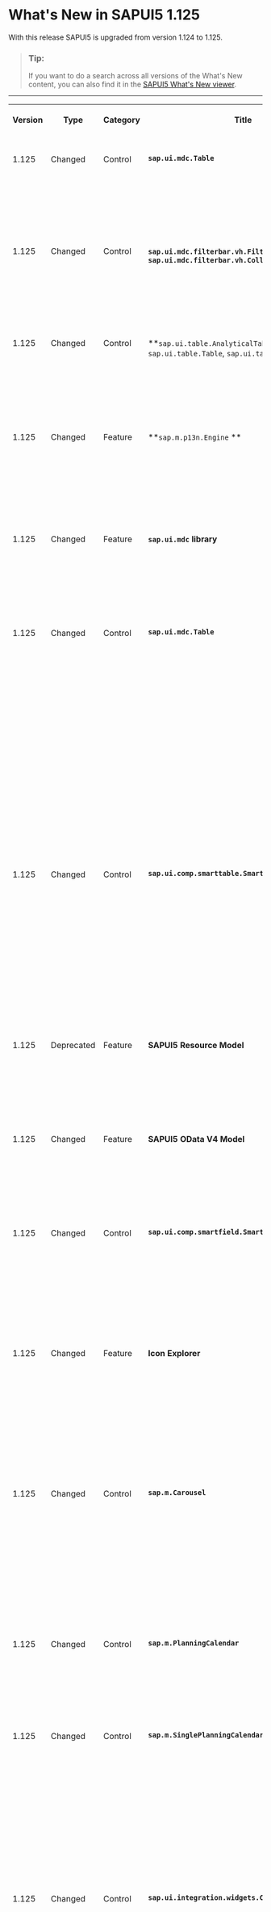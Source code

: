 <!-- loio9d87044050f44763a2aeabff0a7a6bb2 -->

# What's New in SAPUI5 1.125

With this release SAPUI5 is upgraded from version 1.124 to 1.125.

> ### Tip:  
> If you want to do a search across all versions of the What's New content, you can also find it in the [SAPUI5 What's New viewer](https://help.sap.com/whats-new/67f60363b57f4ac0b23efd17fa192d60).

****


<table>
<tr>
<th valign="top">

Version

</th>
<th valign="top">

Type

</th>
<th valign="top">

Category

</th>
<th valign="top">

Title

</th>
<th valign="top">

Description

</th>
<th valign="top">

Action

</th>
<th valign="top">

Available as of

</th>
</tr>
<tr>
<td valign="top">

1.125 

</td>
<td valign="top">

Changed 

</td>
<td valign="top">

Control 

</td>
<td valign="top">

**`sap.ui.mdc.Table`** 

</td>
<td valign="top">

**`sap.ui.mdc.Table`**

In the table in the `View Settings` dialog \(`P13n`\), you can now use the `Select All` option to select all columns at once to make them visible. For more information, see the [Sample](https://ui5.sap.com/#/entity/sap.ui.mdc.Table/sample/sap.ui.mdc.demokit.sample.TableJson).

<sub>Changed•Control•Info Only•1.125</sub>

</td>
<td valign="top">

Info Only 

</td>
<td valign="top">

2024-06-13

</td>
</tr>
<tr>
<td valign="top">

1.125 

</td>
<td valign="top">

Changed 

</td>
<td valign="top">

Control 

</td>
<td valign="top">

**`sap.ui.mdc.filterbar.vh.FilterBar`, `sap.ui.mdc.filterbar.vh.CollectiveSearchSelect`** 

</td>
<td valign="top">

**`sap.ui.mdc.filterbar.vh.FilterBar`, `sap.ui.mdc.filterbar.vh.CollectiveSearchSelect`**

To make it easier to find value-help-related entities, we have moved these controls to the `sap.ui.mdc.valuehelp` namespace.

<sub>Changed•Control•Info Only•1.125</sub>

</td>
<td valign="top">

Info Only 

</td>
<td valign="top">

2024-06-13

</td>
</tr>
<tr>
<td valign="top">

1.125 

</td>
<td valign="top">

Changed 

</td>
<td valign="top">

Control 

</td>
<td valign="top">

**`sap.ui.table.AnalyticalTable`, `sap.ui.table.Table`, `sap.ui.table.TreeTable` ** 

</td>
<td valign="top">

**`sap.ui.table.AnalyticalTable`, `sap.ui.table.Table`, `sap.ui.table.TreeTable` **

To enable automatic resizing of columns, we have introduced the `autoResizeColumn` function. For more information, see the [API Reference](https://ui5.sap.com/#/api/sap.ui.table.Column%23methods/getAutoResizable).

<sub>Changed•Control•Info Only•1.125</sub>

</td>
<td valign="top">

Info Only 

</td>
<td valign="top">

2024-06-13

</td>
</tr>
<tr>
<td valign="top">

1.125 

</td>
<td valign="top">

Changed 

</td>
<td valign="top">

Feature 

</td>
<td valign="top">

**`sap.m.p13n.Engine` ** 

</td>
<td valign="top">

**`sap.m.p13n.Engine`**

We have added a tutorial that allows you to build and try out your own artifacts based on the controls in the <code><code>P13n</code></code> class. For more information, see the [P13nify Everything - Personalization for Any Control](https://github.com/SAP-samples/ui5-p13n-tutorial).



<sub>Changed•Feature•Info Only•1.125</sub>

</td>
<td valign="top">

Info Only 

</td>
<td valign="top">

2024-06-13

</td>
</tr>
<tr>
<td valign="top">

1.125 

</td>
<td valign="top">

Changed 

</td>
<td valign="top">

Feature 

</td>
<td valign="top">

**`sap.ui.mdc` library** 

</td>
<td valign="top">

**`sap.ui.mdc` library**

We have added a tutorial that allows you to build and try out your own artifacts based on the controls in the `sap.ui.mdc` library. For more information, see the [SAPUI5 MDC Tutorial](https://github.com/SAP-samples/ui5-mdc-json-tutorial).

<sub>Changed•Feature•Info Only•1.125</sub>

</td>
<td valign="top">

Info Only 

</td>
<td valign="top">

2024-06-13

</td>
</tr>
<tr>
<td valign="top">

1.125 

</td>
<td valign="top">

Changed 

</td>
<td valign="top">

Control 

</td>
<td valign="top">

**`sap.ui.mdc.Table`** 

</td>
<td valign="top">

**`sap.ui.mdc.Table`, `sap.ui.mdc.table.DragDropConfig`**

-   We have enhanced the `DropInfo` configuration: You can now use `preventDefault` for the `dragover` event. This way, you can disable dropping on a specific location, for example, between two table rows. To help consumers find out whether to prevent the default of the `dragenter` event when dragging over the edge of two DOM nodes, we have also added the `dropPosition` parameter to the event. For more information, see the [API Reference](https://ui5.sap.com/#/api/sap.ui.core.dnd.DropInfo%23events/dragOver) for the `dragOver` event and the [API Reference](https://ui5.sap.com/#/api/sap.ui.mdc.table.DragDropConfig%23events/Summary) for `DragDropConfig`. 

-   We have introduced the `browserEvent` parameter for all drag-and-drop-related events in `DragDropConfig` allowing consumers to access the `DataTransfer` object. For more information, see the [API Reference](https://ui5.sap.com/#/api/sap.ui.mdc.table.DragDropConfig).


<sub>Changed•Control•Info Only•1.125</sub>

</td>
<td valign="top">

Info Only 

</td>
<td valign="top">

2024-06-13

</td>
</tr>
<tr>
<td valign="top">

1.125 

</td>
<td valign="top">

Changed 

</td>
<td valign="top">

Control 

</td>
<td valign="top">

**`sap.ui.comp.smarttable.SmartTable`** 

</td>
<td valign="top">

**`sap.ui.comp.smarttable.SmartTable`**

-   We have now improved the documentation for the `paste` and `beforePaste` events, and these entities are no longer experimental. For more information, see the [API Reference](https://ui5.sap.com/#/api/sap.ui.comp.smarttable.SmartTable%23events/Paste) for the `paste` event, the [API Reference](https://ui5.sap.com/#/api/sap.ui.comp.smarttable.SmartTable%23events/beforePaste) for the `beforePaste` event, and the [Sample](https://ui5.sap.com/#/entity/sap.ui.comp.smarttable.SmartTable/sample/sap.ui.comp.sample.smarttable.tablePasteEvent).

-   To support time stamps with a long format in the back end, we now convert time stamps with *equal to* conditions to *between* conditions in the *Define Conditions* dialog of *View Settings*.


<sub>Changed•Control•Info Only•1.125</sub>

</td>
<td valign="top">

Info Only 

</td>
<td valign="top">

2024-06-13

</td>
</tr>
<tr>
<td valign="top">

1.125 

</td>
<td valign="top">

Deprecated 

</td>
<td valign="top">

Feature 

</td>
<td valign="top">

**SAPUI5 Resource Model** 

</td>
<td valign="top">

**SAPUI5 Resource Model**

We have deprecated the `async` parameter of the `sap.ui.model.resource.ResourceModel` API. A warning is now logged if the `async` parameter is not set to `true`.

<sub>Deprecated•Feature•Info Only•1.125</sub>

</td>
<td valign="top">

Info Only 

</td>
<td valign="top">

2024-06-13

</td>
</tr>
<tr>
<td valign="top">

1.125 

</td>
<td valign="top">

Changed 

</td>
<td valign="top">

Feature 

</td>
<td valign="top">

**SAPUI5 OData V4 Model** 

</td>
<td valign="top">

**SAPUI5 OData V4 Model**

The maintenance of recursive hierarchies is no longer experimental; you can now use it in productive applications. For more information, see [Recursive Hierarchy](../04_Essentials/data-aggregation-and-recursive-hierarchy-7d91431.md#loio7d914317c0b64c23824bf932cc8a4ae1__section_RCH).

<sub>Changed•Feature•Info Only•1.125</sub>

</td>
<td valign="top">

Info Only 

</td>
<td valign="top">

2024-06-13

</td>
</tr>
<tr>
<td valign="top">

1.125 

</td>
<td valign="top">

Changed 

</td>
<td valign="top">

Control 

</td>
<td valign="top">

**`sap.ui.comp.smartfield.SmartField`** 

</td>
<td valign="top">

**`sap.ui.comp.smartfield.SmartField`**

For better readability, we have refined the text of the error messages associated with OData type constraints. These messages appear when a smart field has both the `com.sap.vocabularies.UI.v1.TextArrangement` annotation and a `ValueList` annotation with fixed values \(`sap.m.ComboBox`\).

<sub>Changed•Control•Info Only•1.125</sub>

</td>
<td valign="top">

Info Only 

</td>
<td valign="top">

2024-06-13

</td>
</tr>
<tr>
<td valign="top">

1.125 

</td>
<td valign="top">

Changed 

</td>
<td valign="top">

Feature 

</td>
<td valign="top">

**Icon Explorer** 

</td>
<td valign="top">

**Icon Explorer**

We have added the following new icons to the SAP Fiori Tools icon font:

-   business-application-studio
-   clone-from-git
-   business-accelerator

Find the icon that fits your needs using the [Icon Explorer](https://ui5.sap.com/test-resources/sap/ui/integration/demokit/iconExplorer/webapp/index.html) tool. 

<sub>Changed•Feature•Info Only•1.125</sub>

</td>
<td valign="top">

Info Only 

</td>
<td valign="top">

2024-06-13

</td>
</tr>
<tr>
<td valign="top">

1.125 

</td>
<td valign="top">

Changed 

</td>
<td valign="top">

Control 

</td>
<td valign="top">

**`sap.m.Carousel`** 

</td>
<td valign="top">

**`sap.m.Carousel`**

You can now display the carousel’s page indicator over the content. To enable this behavior, we have created a new `sap.m.CarouselPageIndicatorPlacementType` enumeration, that replaces the old `sap.m.PlacementType`. The new enumeration has two additional values that you can use for this purpose - `OverContentTop` and `OverContentBottom`. For more information, see the [API Reference](https://ui5.sap.com/#/api/sap.m.Carousel) and the [Sample](https://ui5.sap.com/#/entity/sap.m.Carousel/sample/sap.m.sample.CarouselWithDisplayOptions).

<sub>Changed•Control•Info Only•1.125</sub>

</td>
<td valign="top">

Info Only 

</td>
<td valign="top">

2024-06-13

</td>
</tr>
<tr>
<td valign="top">

1.125 

</td>
<td valign="top">

Changed 

</td>
<td valign="top">

Control 

</td>
<td valign="top">

**`sap.m.PlanningCalendar`** 

</td>
<td valign="top">

**`sap.m.PlanningCalendar`**

Using the new `noData` aggregation, you can now set the control to display an illustrated message when there is no data available. For more information, see the [API Reference](https://ui5.sap.com/#/api/sap.m.PlanningCalendar).

<sub>Changed•Control•Info Only•1.125</sub>

</td>
<td valign="top">

Info Only 

</td>
<td valign="top">

2024-06-13

</td>
</tr>
<tr>
<td valign="top">

1.125 

</td>
<td valign="top">

Changed 

</td>
<td valign="top">

Control 

</td>
<td valign="top">

**`sap.m.SinglePlanningCalendar`** 

</td>
<td valign="top">

**`sap.m.SinglePlanningCalendar`**

-   To enhance the accessibility of the control, we have enabled screen readers to announce information about the number of appointments hidden in the *More* button, along with the corresponding date of these appointments.
-   We have added a new `sourceLink` property to the `moreLinkPress` event. The new property enables developers to identify the exact *More* button that has been pressed. For more information, see the [API Reference](https://ui5.sap.com/#/api/sap.m.SinglePlanningCalendar).

<sub>Changed•Control•Info Only•1.125</sub>

</td>
<td valign="top">

Info Only 

</td>
<td valign="top">

2024-06-13

</td>
</tr>
<tr>
<td valign="top">

1.125 

</td>
<td valign="top">

Changed 

</td>
<td valign="top">

Control 

</td>
<td valign="top">

**`sap.ui.integration.widgets.Card`** 

</td>
<td valign="top">

**`sap.ui.integration.widgets.Card`**

-   You can now set the card to display a custom image loaded from the extension, rather than the default illustrated message. For more information, see the [Custom Image Message](https://ui5.sap.com/test-resources/sap/ui/integration/demokit/cardExplorer/webapp/index.html#/explore/component/customImage) sample in the Card Explorer.
-   The rendered card now has a `data-help-id` attribute set on its root element. This `data-help-id` is useful when you want to connect the card with a help system for the end user, for example SAP Companion. For more information, see the [Help ID](https://ui5.sap.com/test-resources/sap/ui/integration/demokit/cardExplorer/webapp/index.html#/learn/configuration/helpId) section in the Card Explorer.

<sub>Changed•Control•Info Only•1.125</sub>

</td>
<td valign="top">

Info Only 

</td>
<td valign="top">

2024-06-13

</td>
</tr>
</table>

**Related Information**  


[What's New in SAPUI5 1.130](what-s-new-in-sapui5-1-130-85609d4.md "With this release SAPUI5 is upgraded from version 1.129 to 1.130.")

[What's New in SAPUI5 1.129](what-s-new-in-sapui5-1-129-d22b8af.md "With this release SAPUI5 is upgraded from version 1.128 to 1.129.")

[What's New in SAPUI5 1.128](what-s-new-in-sapui5-1-128-1f76220.md "With this release SAPUI5 is upgraded from version 1.127 to 1.128.")

[What's New in SAPUI5 1.127](what-s-new-in-sapui5-1-127-e5e1317.md "With this release SAPUI5 is upgraded from version 1.126 to 1.127.")

[What's New in SAPUI5 1.126](what-s-new-in-sapui5-1-126-1d98116.md "With this release SAPUI5 is upgraded from version 1.125 to 1.126.")

[What's New in SAPUI5 1.124](what-s-new-in-sapui5-1-124-7f77c3f.md "With this release SAPUI5 is upgraded from version 1.123 to 1.124.")

[What's New in SAPUI5 1.123](what-s-new-in-sapui5-1-123-9d00ac7.md "With this release SAPUI5 is upgraded from version 1.122 to 1.123.")

[What's New in SAPUI5 1.122](what-s-new-in-sapui5-1-122-5d078da.md "With this release SAPUI5 is upgraded from version 1.121 to 1.122.")

[What's New in SAPUI5 1.121](what-s-new-in-sapui5-1-121-91a4a2f.md "With this release SAPUI5 is upgraded from version 1.120 to 1.121.")

[What's New in SAPUI5 1.120](what-s-new-in-sapui5-1-120-2359b63.md "With this release SAPUI5 is upgraded from version 1.119 to 1.120.")

[What's New in SAPUI5 1.119](what-s-new-in-sapui5-1-119-0b1903a.md "With this release SAPUI5 is upgraded from version 1.118 to 1.119.")

[What's New in SAPUI5 1.118](what-s-new-in-sapui5-1-118-3eecbde.md "With this release SAPUI5 is upgraded from version 1.117 to 1.118.")

[What's New in SAPUI5 1.117](what-s-new-in-sapui5-1-117-029d3b4.md "With this release SAPUI5 is upgraded from version 1.116 to 1.117.")

[What's New in SAPUI5 1.116](what-s-new-in-sapui5-1-116-ebd6f34.md "With this release SAPUI5 is upgraded from version 1.115 to 1.116.")

[What's New in SAPUI5 1.115](what-s-new-in-sapui5-1-115-409fde8.md "With this release SAPUI5 is upgraded from version 1.114 to 1.115.")

[What's New in SAPUI5 1.114](what-s-new-in-sapui5-1-114-890fce1.md "With this release SAPUI5 is upgraded from version 1.113 to 1.114.")

[What's New in SAPUI5 1.113](what-s-new-in-sapui5-1-113-a9553fe.md "With this release SAPUI5 is upgraded from version 1.112 to 1.113.")

[What's New in SAPUI5 1.112](what-s-new-in-sapui5-1-112-34afc69.md "With this release SAPUI5 is upgraded from version 1.111 to 1.112.")

[What's New in SAPUI5 1.111](what-s-new-in-sapui5-1-111-7a67837.md "With this release SAPUI5 is upgraded from version 1.110 to 1.111.")

[What's New in SAPUI5 1.110](what-s-new-in-sapui5-1-110-71a855c.md "With this release SAPUI5 is upgraded from version 1.109 to 1.110.")

[What's New in SAPUI5 1.109](what-s-new-in-sapui5-1-109-3264bd2.md "With this release SAPUI5 is upgraded from version 1.108 to 1.109.")

[What's New in SAPUI5 1.108](what-s-new-in-sapui5-1-108-66e33f0.md "With this release SAPUI5 is upgraded from version 1.107 to 1.108.")

[What's New in SAPUI5 1.107](what-s-new-in-sapui5-1-107-d4ff916.md "With this release SAPUI5 is upgraded from version 1.106 to 1.107.")

[What's New in SAPUI5 1.106](what-s-new-in-sapui5-1-106-5b497b0.md "With this release SAPUI5 is upgraded from version 1.105 to 1.106.")

[What's New in SAPUI5 1.105](what-s-new-in-sapui5-1-105-4d6c00e.md "With this release SAPUI5 is upgraded from version 1.104 to 1.105.")

[What's New in SAPUI5 1.104](what-s-new-in-sapui5-1-104-69e567c.md "With this release SAPUI5 is upgraded from version 1.103 to 1.104.")

[What's New in SAPUI5 1.103](what-s-new-in-sapui5-1-103-0e98c76.md "With this release SAPUI5 is upgraded from version 1.102 to 1.103.")

[What's New in SAPUI5 1.102](what-s-new-in-sapui5-1-102-f038c99.md "With this release SAPUI5 is upgraded from version 1.101 to 1.102.")

[What's New in SAPUI5 1.101](what-s-new-in-sapui5-1-101-7733b00.md "With this release SAPUI5 is upgraded from version 1.100 to 1.101.")

[What's New in SAPUI5 1.100](what-s-new-in-sapui5-1-100-27dec1d.md "With this release SAPUI5 is upgraded from version 1.99 to 1.100.")

[What's New in SAPUI5 1.99](what-s-new-in-sapui5-1-99-4f35848.md "With this release SAPUI5 is upgraded from version 1.98 to 1.99.")

[What's New in SAPUI5 1.98](what-s-new-in-sapui5-1-98-d9f16f2.md "With this release SAPUI5 is upgraded from version 1.97 to 1.98.")

[What's New in SAPUI5 1.97](what-s-new-in-sapui5-1-97-fa0e282.md "With this release SAPUI5 is upgraded from version 1.96 to 1.97.")

[What's New in SAPUI5 1.96](what-s-new-in-sapui5-1-96-7a9269f.md "With this release SAPUI5 is upgraded from version 1.95 to 1.96.")

[What's New in SAPUI5 1.95](what-s-new-in-sapui5-1-95-a1aea67.md "With this release SAPUI5 is upgraded from version 1.94 to 1.95.")

[What's New in SAPUI5 1.94](what-s-new-in-sapui5-1-94-c40f1e6.md "With this release SAPUI5 is upgraded from version 1.93 to 1.94.")

[What's New in SAPUI5 1.93](what-s-new-in-sapui5-1-93-f273340.md "With this release SAPUI5 is upgraded from version 1.92 to 1.93.")

[What's New in SAPUI5 1.92](what-s-new-in-sapui5-1-92-1ef345d.md "With this release SAPUI5 is upgraded from version 1.91 to 1.92.")

[What's New in SAPUI5 1.91](what-s-new-in-sapui5-1-91-0a2bd79.md "With this release SAPUI5 is upgraded from version 1.90 to 1.91.")

[What's New in SAPUI5 1.90](what-s-new-in-sapui5-1-90-91c10c2.md "With this release SAPUI5 is upgraded from version 1.89 to 1.90.")

[What's New in SAPUI5 1.89](what-s-new-in-sapui5-1-89-e56cddc.md "With this release SAPUI5 is upgraded from version 1.88 to 1.89.")

[What's New in SAPUI5 1.88](what-s-new-in-sapui5-1-88-e15a206.md "With this release SAPUI5 is upgraded from version 1.87 to 1.88.")

[What's New in SAPUI5 1.87](what-s-new-in-sapui5-1-87-b506da7.md "With this release SAPUI5 is upgraded from version 1.86 to 1.87.")

[What's New in SAPUI5 1.86](what-s-new-in-sapui5-1-86-4c1c959.md "With this release SAPUI5 is upgraded from version 1.85 to 1.86.")

[What's New in SAPUI5 1.85](what-s-new-in-sapui5-1-85-1d18eb5.md "With this release SAPUI5 is upgraded from version 1.84 to 1.85.")

[What's New in SAPUI5 1.84](what-s-new-in-sapui5-1-84-dc76640.md "With this release SAPUI5 is upgraded from version 1.82 to 1.84.")

[What's New in SAPUI5 1.82](what-s-new-in-sapui5-1-82-3a8dd13.md "With this release SAPUI5 is upgraded from version 1.81 to 1.82.")

[What's New in SAPUI5 1.81](what-s-new-in-sapui5-1-81-f5e2a21.md "With this release SAPUI5 is upgraded from version 1.80 to 1.81.")

[What's New in SAPUI5 1.80](what-s-new-in-sapui5-1-80-8cee506.md "With this release SAPUI5 is upgraded from version 1.79 to 1.80.")

[What's New in SAPUI5 1.79](what-s-new-in-sapui5-1-79-99c4cdc.md "With this release SAPUI5 is upgraded from version 1.78 to 1.79.")

[What's New in SAPUI5 1.78](what-s-new-in-sapui5-1-78-f09b63e.md "With this release SAPUI5 is upgraded from version 1.77 to 1.78.")

[What's New in SAPUI5 1.77](what-s-new-in-sapui5-1-77-c46b439.md "With this release SAPUI5 is upgraded from version 1.76 to 1.77.")

[What's New in SAPUI5 1.76](what-s-new-in-sapui5-1-76-aad03b5.md "With this release SAPUI5 is upgraded from version 1.75 to 1.76.")

[What's New in SAPUI5 1.75](what-s-new-in-sapui5-1-75-5cbb62d.md "With this release SAPUI5 is upgraded from version 1.74 to 1.75.")

[What's New in SAPUI5 1.74](what-s-new-in-sapui5-1-74-c22208a.md "With this release SAPUI5 is upgraded from version 1.73 to 1.74.")

[What's New in SAPUI5 1.73](what-s-new-in-sapui5-1-73-231dd13.md "With this release SAPUI5 is upgraded from version 1.72 to 1.73.")

[What's New in SAPUI5 1.72](what-s-new-in-sapui5-1-72-521cad9.md "With this release SAPUI5 is upgraded from version 1.71 to 1.72.")

[What's New in SAPUI5 1.71](what-s-new-in-sapui5-1-71-a93a6a3.md "With this release SAPUI5 is upgraded from version 1.70 to 1.71.")

[What's New in SAPUI5 1.70](what-s-new-in-sapui5-1-70-f073d69.md "With this release SAPUI5 is upgraded from version 1.69 to 1.70.")

[What's New in SAPUI5 1.69](what-s-new-in-sapui5-1-69-89a18bd.md "With this release SAPUI5 is upgraded from version 1.68 to 1.69.")

[What's New in SAPUI5 1.68](what-s-new-in-sapui5-1-68-f94bf93.md "With this release SAPUI5 is upgraded from version 1.67 to 1.68.")

[What's New in SAPUI5 1.67](what-s-new-in-sapui5-1-67-a6b1472.md "With this release SAPUI5 is upgraded from version 1.66 to 1.67.")

[What's New in SAPUI5 1.66](what-s-new-in-sapui5-1-66-c9896e9.md "With this release SAPUI5 is upgraded from version 1.65 to 1.66.")

[What's New in SAPUI5 1.65](what-s-new-in-sapui5-1-65-0f5acfd.md "With this release SAPUI5 is upgraded from version 1.64 to 1.65.")

[What's New in SAPUI5 1.64](what-s-new-in-sapui5-1-64-0e30822.md "With this release SAPUI5 is upgraded from version 1.63 to 1.64.")

[What's New in SAPUI5 1.63](what-s-new-in-sapui5-1-63-e8d9da7.md "With this release SAPUI5 is upgraded from version 1.62 to 1.63.")

[What's New in SAPUI5 1.62](what-s-new-in-sapui5-1-62-771f4d5.md "With this release SAPUI5 is upgraded from version 1.61 to 1.62.")

[What's New in SAPUI5 1.61](what-s-new-in-sapui5-1-61-d991552.md "With this release SAPUI5 is upgraded from version 1.60 to 1.61.")

[What's New in SAPUI5 1.60](what-s-new-in-sapui5-1-60-5a0e1f7.md "With this release SAPUI5 is upgraded from version 1.58 to 1.60.")

[What's New in SAPUI5 1.58](what-s-new-in-sapui5-1-58-7c927aa.md "With this release SAPUI5 is upgraded from version 1.56 to 1.58.")

[What's New in SAPUI5 1.56](what-s-new-in-sapui5-1-56-108b7fd.md "With this release SAPUI5 is upgraded from version 1.54 to 1.56.")

[What's New in SAPUI5 1.54](what-s-new-in-sapui5-1-54-c838330.md "With this release SAPUI5 is upgraded from version 1.52 to 1.54.")

[What's New in SAPUI5 1.52](what-s-new-in-sapui5-1-52-849e1b6.md "With this release SAPUI5 is upgraded from version 1.50 to 1.52.")

[What's New in SAPUI5 1.50](what-s-new-in-sapui5-1-50-759e9f3.md "With this release SAPUI5 is upgraded from version 1.48 to 1.50.")

[What's New in SAPUI5 1.48](what-s-new-in-sapui5-1-48-fa1efac.md "With this release SAPUI5 is upgraded from version 1.46 to 1.48.")

[What's New in SAPUI5 1.46](what-s-new-in-sapui5-1-46-6307539.md "With this release SAPUI5 is upgraded from version 1.44 to 1.46.")

[What's New in SAPUI5 1.44](what-s-new-in-sapui5-1-44-a0cb7a0.md "With this release SAPUI5 is upgraded from version 1.42 to 1.44.")

[What's New in SAPUI5 1.42](what-s-new-in-sapui5-1-42-468b05d.md "With this release SAPUI5 is upgraded from version 1.40 to 1.42.")

[What's New in SAPUI5 1.40](what-s-new-in-sapui5-1-40-fbab50e.md "With this release SAPUI5 is upgraded from version 1.38 to 1.40.")

[What's New in SAPUI5 1.38](what-s-new-in-sapui5-1-38-f218918.md "With this release SAPUI5 is upgraded from version 1.36 to 1.38.")

